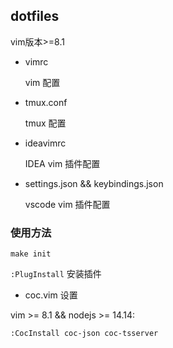 ## dotfiles

vim版本>=8.1 

- vimrc

  vim 配置

- tmux.conf

  tmux 配置

- ideavimrc

  IDEA vim 插件配置

- settings.json && keybindings.json

  vscode vim 插件配置


### 使用方法

`make init`

`:PlugInstall` 安装插件

- coc.vim 设置

vim >= 8.1 && nodejs >= 14.14:

```
:CocInstall coc-json coc-tsserver
```






